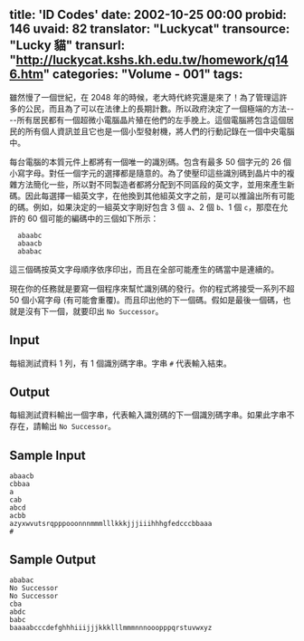 title: 'ID Codes'
date: 2002-10-25 00:00
probid: 146
uvaid: 82
translator: "Luckycat"
transource: "Lucky 貓"
transurl: "http://luckycat.kshs.kh.edu.tw/homework/q146.htm"
categories: "Volume - 001"
tags:
---

雖然慢了一個世紀，在 2048 年的時候，老大時代終究還是來了！為了管理這許多的公民，而且為了可以在法律上的長期計數。所以政府決定了一個極端的方法----所有居民都有一個超微小電腦晶片殖在他們的左手脕上。這個電腦將包含這個居民的所有個人資訊並且它也是一個小型發射機，將人們的行動記錄在一個中央電腦中。

每台電腦的本質元件上都將有一個唯一的識別碼。包含有最多 50 個字元的 26 個小寫字母。對任一個字元的選擇都是隨意的。為了使壓印這些識別碼到晶片中的複雜方法簡化一些，所以對不同製造者都將分配到不同區段的英文字，並用來產生新碼。因此每選擇一組英文字，在他換到其他組英文字之前，是可以推論出所有可能的碼。例如，如果決定的一組英文字剛好包含 3 個 `a`、2 個 `b`、1 個 `c`，那麼在允許的 60 個可能的編碼中的三個如下所示：

      abaabc
      abaacb
      ababac

這三個碼按英文字母順序依序印出，而且在全部可能產生的碼當中是連續的。

現在你的任務就是要寫一個程序來幫忙識別碼的發行。你的程式將接受一系列不超 50 個小寫字母 (有可能會重覆)。而且印出他的下一個碼。假如是最後一個碼，也就是沒有下一個，就要印出 `No Successor`。

<!-- more -->

## Input ##

每組測試資料 1 列，有 1 個識別碼字串。字串 `#` 代表輸入結束。

## Output ##

每組測試資料輸出一個字串，代表輸入識別碼的下一個識別碼字串。如果此字串不存在，請輸出 `No Successor`。

## Sample Input ##

	abaacb
	cbbaa
	a
	cab
	abcd
	acbb
	azyxwvutsrqpppooonnnmmmlllkkkjjjiiihhhgfedcccbbaaa
	#

## Sample Output ##

	ababac
	No Successor
	No Successor
	cba
	abdc
	babc
	baaaabcccdefghhhiiijjjkkklllmmmnnnooopppqrstuvwxyz